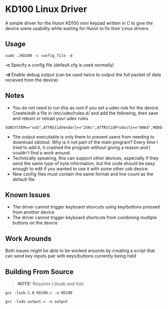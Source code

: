 # KD100 Linux Driver
A simple driver for the Huion KD100 mini keypad written in C to give the device some usability while waiting for Huion to fix their Linux drivers

Usage
-----
```
sudo ./KD100 -c config_file -d
```
**-c**  Specify a config file (default.cfg is used normally)

**-d**  Enable debug output (can be used twice to output the full packet of data recieved from the device)


Notes
-----
- You do not need to run this as root if you set a udev rule for the device. Create/edit a file in /etc/udev/rules.d/ and add the following, then save and reboot or reload your udev rules
```
SUBSYSTEM=="usb",ATTRS{idVendor}=="256c",ATTRS{idProduct}=="006d",MODE="0666",GROUP="plugdev"
```
- The output executable is only there to prevent users from needing to download xdotool. Why is it not part of the main program? Every time I tried to add it, it crashed the program without giving a reason and I couldn't find a work around. 
- Technically speaking, this can support other devices, especially if they send the same type of byte information, but the code should be easy enough to edit if you wanted to use it with some other usb device
- New config files must contain the same format and line count as the default file

Known Issues
------------
- The driver cannot trigger keyboard shorcuts using key/buttons pressed from another device
- The driver cannot trigger keyboard shortcuts from combining multiple buttons on the device

Work Arounds
------------
Both issues might be able to be worked arounds by creating a script that can send key inputs pair with keys/buttons currently being held

Building From Source
--------------------
> **_NOTE:_**  Requires Libusb and Xdo
```
gcc -lusb-1.0 KD100.c -o KD100
```
```
gcc -lxdo output.c -o output
```
